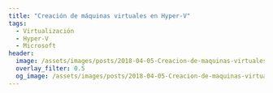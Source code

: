 ```yaml
---
title: "Creación de máquinas virtuales en Hyper-V"
tags:
  - Virtualización
  - Hyper-V
  - Microsoft
header:
  image: /assets/images/posts/2018-04-05-Creacion-de-maquinas-virtuales-en-Hyper-V/header.png
  overlay_filter: 0.5
  og_image: /assets/images/posts/2018-04-05-Creacion-de-maquinas-virtuales-en-Hyper-V/og.png
---
```


